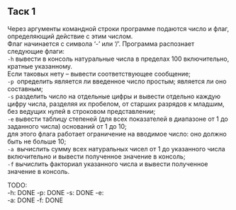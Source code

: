 ## Таск 1

Через аргументы командной строки программе подаются число и флаг, определяющий действие с этим числом.  
Флаг начинается с символа ‘-’ или ‘/’. Программа распознает следующие флаги:  
`-h` вывести в консоль натуральные числа в пределах 100 включительно, кратные указанному.  
Если таковых нету – вывести соответствующее сообщение;  
`-p `определить является ли введенное число простым; является ли оно составным;  
`-s` разделить число на отдельные цифры и вывести отдельно каждую цифру числа, разделяя их пробелом, от старших разрядов к младшим, без ведущих нулей в строковом представлении;  
`-e` вывести таблицу степеней (для всех показателей в диапазоне от 1 до заданного числа) оснований от 1 до 10;  
для этого флага работает ограничение на вводимое число: оно должно быть не больше 10;  
`-a `вычислить сумму всех натуральных чисел от 1 до указанного числа включительно и вывести полученное значение в консоль;  
`-f` вычислить факториал указанного числа и вывести полученное значение в консоль.

TODO:  
-h: DONE
-p: DONE
-s: DONE
-e:    
-a: DONE
-f: DONE